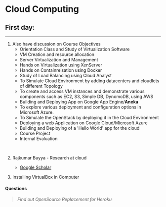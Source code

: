 # Cloud Computing

## First day: 
---
1. Also have discussion on Course Objectives
	- Orientation Class and Study of Virtualization Software
	- VM Creation and resource allocation
	- Server Virtualization and Management
	- Hands on Virtualization using XenServer
	- Hands on Containreisation using Docker
	- Study of Load Balancing using Cloud Analyst
	- To Simulate Cloud Environment by adding datacenters and cloudlets of different Topology
	- To create and access VM instances and demonstrate various components such as EC2, S3, Simple DB, DynomoDB, using AWS
	- Building and Deploying App on Google App Engine/**Aneka**
	- To explore various deployment and configuration options in Microsoft Azure.
	- To Simulate the OpenStack by deploying it in the Cloud Environment
	- Deploying a web Application on Google Cloud/Microsoft Azure
	- Building and Deploying of a 'Hello World' app for the cloud
	- Course Project
	- Internal Evaluation
<br>

2. Rajkumar Buyya - Research at cloud   
	- [Google Scholar](https://scholar.google.com/citations?user=7xN6JqYAAAAJ)


3. Installing VirtualBox in Computer

#### Questions
> *Find out OpenSource Replacement for Heroku*


